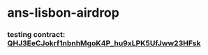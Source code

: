 # ans-lisbon-airdrop

### testing contract: [QHJ3EeCJokrf1nbnhMgoK4P_hu9xLPK5UfJww23HFsk](https://api.exm.dev/read/QHJ3EeCJokrf1nbnhMgoK4P_hu9xLPK5UfJww23HFsk)
